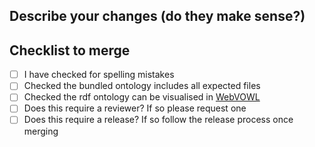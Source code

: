## Describe your changes (do they make sense?)

## Checklist to merge

- [ ] I have checked for spelling mistakes
- [ ] Checked the bundled ontology includes all expected files
- [ ] Checked the rdf ontology can be visualised in [WebVOWL](http://vowl.visualdataweb.org/webvowl.html)
- [ ] Does this require a reviewer? If so please request one
- [ ] Does this require a release? If so follow the release process once merging
